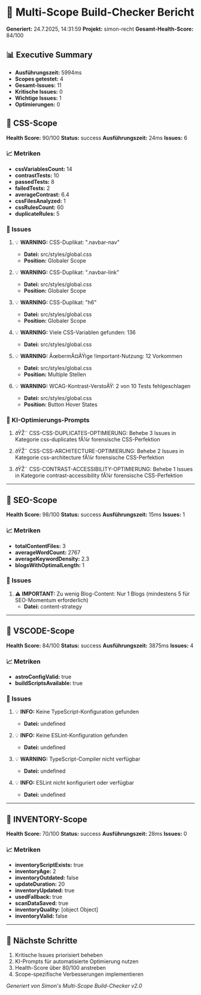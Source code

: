 # 🚀 Multi-Scope Build-Checker Bericht

**Generiert:** 24.7.2025, 14:31:59
**Projekt:** simon-recht
**Gesamt-Health-Score:** 84/100

## 📊 Executive Summary

- **Ausführungszeit:** 5994ms
- **Scopes getestet:** 4
- **Gesamt-Issues:** 11
- **Kritische Issues:** 0
- **Wichtige Issues:** 1
- **Optimierungen:** 0

## 🎯 CSS-Scope

**Health Score:** 90/100
**Status:** success
**Ausführungszeit:** 24ms
**Issues:** 6

### 📈 Metriken

- **cssVariablesCount:** 14
- **contrastTests:** 10
- **passedTests:** 8
- **failedTests:** 2
- **averageContrast:** 6.4
- **cssFilesAnalyzed:** 1
- **cssRulesCount:** 60
- **duplicateRules:** 5

### 🚨 Issues

1. 💡 **WARNING:** CSS-Duplikat: ".navbar-nav"
   - **Datei:** src/styles/global.css
   - **Position:** Globaler Scope

2. 💡 **WARNING:** CSS-Duplikat: ".navbar-link"
   - **Datei:** src/styles/global.css
   - **Position:** Globaler Scope

3. 💡 **WARNING:** CSS-Duplikat: "h6"
   - **Datei:** src/styles/global.css
   - **Position:** Globaler Scope

4. 💡 **WARNING:** Viele CSS-Variablen gefunden: 136
   - **Datei:** src/styles/global.css

5. 💡 **WARNING:** ÃœbermÃ¤ÃŸige !important-Nutzung: 12 Vorkommen
   - **Datei:** src/styles/global.css
   - **Position:** Multiple Stellen

6. 💡 **WARNING:** WCAG-Kontrast-VerstoÃŸ: 2 von 10 Tests fehlgeschlagen
   - **Datei:** src/styles/global.css
   - **Position:** Button Hover States

### 🤖 KI-Optimierungs-Prompts

1. ðŸŽ¨ CSS-CSS-DUPLICATES-OPTIMIERUNG: Behebe 3 Issues in Kategorie css-duplicates fÃ¼r forensische CSS-Perfektion

2. ðŸŽ¨ CSS-CSS-ARCHITECTURE-OPTIMIERUNG: Behebe 2 Issues in Kategorie css-architecture fÃ¼r forensische CSS-Perfektion

3. ðŸŽ¨ CSS-CONTRAST-ACCESSIBILITY-OPTIMIERUNG: Behebe 1 Issues in Kategorie contrast-accessibility fÃ¼r forensische CSS-Perfektion

---

## 🎯 SEO-Scope

**Health Score:** 98/100
**Status:** success
**Ausführungszeit:** 15ms
**Issues:** 1

### 📈 Metriken

- **totalContentFiles:** 3
- **averageWordCount:** 2767
- **averageKeywordDensity:** 2.3
- **blogsWithOptimalLength:** 1

### 🚨 Issues

1. ⚠️ **IMPORTANT:** Zu wenig Blog-Content: Nur 1 Blogs (mindestens 5 für SEO-Momentum erforderlich)
   - **Datei:** content-strategy

---

## 🎯 VSCODE-Scope

**Health Score:** 84/100
**Status:** success
**Ausführungszeit:** 3875ms
**Issues:** 4

### 📈 Metriken

- **astroConfigValid:** true
- **buildScriptsAvailable:** true

### 🚨 Issues

1. 💡 **INFO:** Keine TypeScript-Konfiguration gefunden
   - **Datei:** undefined

2. 💡 **INFO:** Keine ESLint-Konfiguration gefunden
   - **Datei:** undefined

3. 💡 **WARNING:** TypeScript-Compiler nicht verfügbar
   - **Datei:** undefined

4. 💡 **INFO:** ESLint nicht konfiguriert oder verfügbar
   - **Datei:** undefined

---

## 🎯 INVENTORY-Scope

**Health Score:** 70/100
**Status:** success
**Ausführungszeit:** 28ms
**Issues:** 0

### 📈 Metriken

- **inventoryScriptExists:** true
- **inventoryAge:** 2
- **inventoryOutdated:** false
- **updateDuration:** 20
- **inventoryUpdated:** true
- **usedFallback:** true
- **scanDataSaved:** true
- **inventoryQuality:** [object Object]
- **inventoryValid:** false

---

## 🔗 Nächste Schritte

1. Kritische Issues priorisiert beheben
2. KI-Prompts für automatisierte Optimierung nutzen
3. Health-Score über 80/100 anstreben
4. Scope-spezifische Verbesserungen implementieren

*Generiert von Simon's Multi-Scope Build-Checker v2.0*
